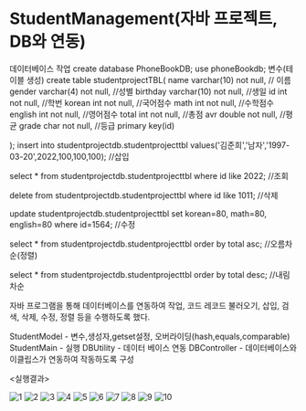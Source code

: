 # StudentManagement(자바 프로젝트, DB와 연동)
데이터베이스 작업
create database PhoneBookDB;
use phoneBookdb; 
변수(테이블 생성)
create table studentprojectTBL(
    name varchar(10) not null,      // 이름
    gender varchar(4) not null,     //성별
    birthday varchar(10) not null,  //생일
    id int not null,                //학번
    korean int not null,            //국어점수
    math int not null,              //수학점수
    english int not null,           //영어점수
    total int not null,             //총점
    avr double not null,            //평균
    grade char not null,            //등급
    primary key(id)                  

);
insert into studentprojectdb.studentprojecttbl values('김준희','남자','1997-03-20',2022,100,100,100);    //삽입

select * from studentprojectdb.studentprojecttbl where id like 2022;                                    //조회

delete from studentprojectdb.studentprojecttbl where id like 1011;                                      //삭제

update studentprojectdb.studentprojecttbl set korean=80, math=80, english=80 where id=1564;             //수정

select * from studentprojectdb.studentprojecttbl order by total asc;                                    //오름차순(정렬)

select * from studentprojectdb.studentprojecttbl order by total desc;                                   //내림차순


자바 프로그램을 통해 데이터베이스를 연동하여 작업, 코드 레코드 불러오기, 삽입, 검색, 삭제, 수정, 정렬 등을 수행하도록 했다.

StudentModel - 변수,생성자,getset설정, 오버라이딩(hash,equals,comparable)
StudentMain - 실행
DBUtility - 데이터 베이스 연동
DBController - 데이터베이스와 이클립스가 연동하여 작동하도록 구성

<실행결과>


![1](https://user-images.githubusercontent.com/100817654/162378958-7dd72b09-8054-4101-9237-9276138b8f47.png)
![2](https://user-images.githubusercontent.com/100817654/162378965-5f09c349-9594-4bad-ae13-132616608eff.png)
![3](https://user-images.githubusercontent.com/100817654/162378978-30de8dd1-1b81-45e9-9f6a-11fc27a58083.png)
![4](https://user-images.githubusercontent.com/100817654/162378985-61ba07d6-2a95-4de7-a439-095dcf7e22ce.png)
![5](https://user-images.githubusercontent.com/100817654/162378996-f10e42fc-0565-4b04-8512-4f6da779c2ab.png)
![6](https://user-images.githubusercontent.com/100817654/162379002-713e6c24-6781-4056-a27b-78d81972c263.png)
![7](https://user-images.githubusercontent.com/100817654/162379012-0a0063dc-31a8-4547-97b6-28146667f49e.png)
![8](https://user-images.githubusercontent.com/100817654/162379024-ead186b3-1ef6-4d1d-995e-8498dfd3e199.png)
![9](https://user-images.githubusercontent.com/100817654/162379030-806a1fee-31ff-4130-8e99-4e1ec78ba5d3.png)
![10](https://user-images.githubusercontent.com/100817654/162379039-33a8a3c0-3280-4568-80f8-9dd94f39daa0.png)


